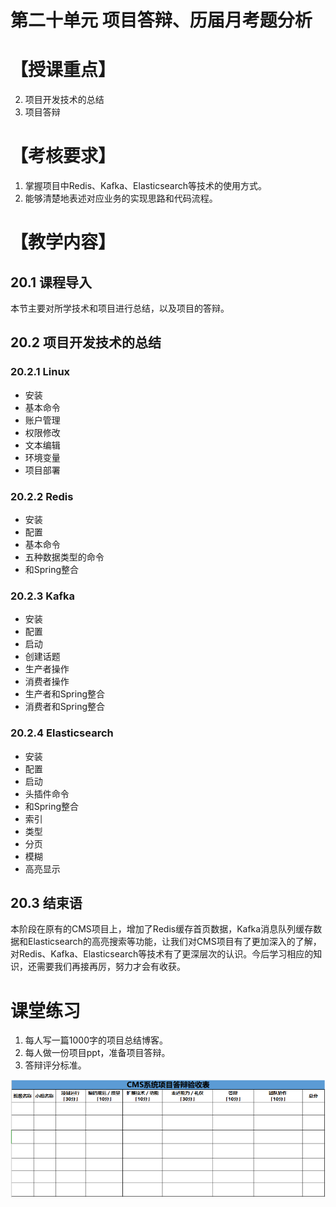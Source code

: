# 第二十单元 项目答辩、历届月考题分析

# 【授课重点】

2. 项目开发技术的总结
2. 项目答辩


# 【考核要求】

1. 掌握项目中Redis、Kafka、Elasticsearch等技术的使用方式。
2. 能够清楚地表述对应业务的实现思路和代码流程。

# 【教学内容】

## 20.1 课程导入

本节主要对所学技术和项目进行总结，以及项目的答辩。

## 20.2 项目开发技术的总结

### 20.2.1 Linux

- 安装
- 基本命令
- 账户管理
- 权限修改
- 文本编辑
- 环境变量
- 项目部署

### 20.2.2 Redis

- 安装
- 配置
- 基本命令
- 五种数据类型的命令
- 和Spring整合

### 20.2.3 Kafka

- 安装
- 配置
- 启动
- 创建话题
- 生产者操作
- 消费者操作
- 生产者和Spring整合
- 消费者和Spring整合

### 20.2.4 Elasticsearch

- 安装
- 配置
- 启动
- 头插件命令
- 和Spring整合
- 索引
- 类型
- 分页
- 模糊
- 高亮显示

## 20.3 结束语

​	  本阶段在原有的CMS项目上，增加了Redis缓存首页数据，Kafka消息队列缓存数据和Elasticsearch的高亮搜索等功能，让我们对CMS项目有了更加深入的了解，对Redis、Kafka、Elasticsearch等技术有了更深层次的认识。今后学习相应的知识，还需要我们再接再厉，努力才会有收获。

# 课堂练习

1. 每人写一篇1000字的项目总结博客。
2. 每人做一份项目ppt，准备项目答辩。
3. 答辩评分标准。

![1576214697870](unit20.assets/1576214697870.png) 
